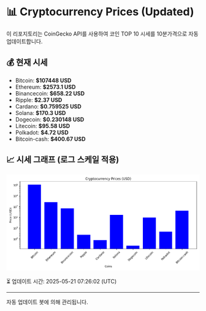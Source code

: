 
# 📊 Cryptocurrency Prices (Updated)

이 리포지토리는 CoinGecko API를 사용하여 코인 TOP 10 시세를 10분가격으로 자동 업데이트합니다.

## 💰 현재 시세
- Bitcoin: **$107448 USD**
- Ethereum: **$2573.1 USD**
- Binancecoin: **$658.22 USD**
- Ripple: **$2.37 USD**
- Cardano: **$0.759525 USD**
- Solana: **$170.3 USD**
- Dogecoin: **$0.230148 USD**
- Litecoin: **$95.58 USD**
- Polkadot: **$4.72 USD**
- Bitcoin-cash: **$400.67 USD**

## 📈 시세 그래프 (로그 스케일 적용)
![Crypto Prices](crypto_prices.png)

⏳ 업데이트 시간: 2025-05-21 07:26:02 (UTC)

---
자동 업데이트 봇에 의해 관리됩니다.
